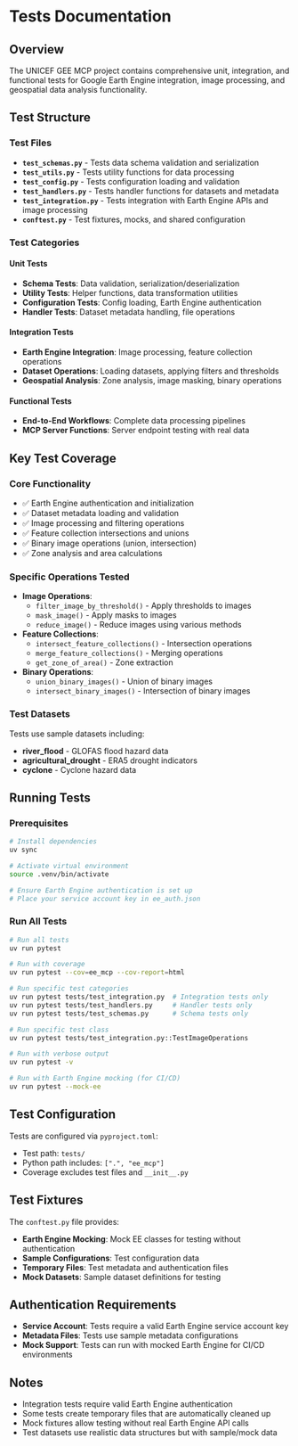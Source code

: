 # Tests Documentation

## Overview

The UNICEF GEE MCP project contains comprehensive unit, integration, and functional tests for Google Earth Engine integration, image processing, and geospatial data analysis functionality.

## Test Structure

### Test Files

- **`test_schemas.py`** - Tests data schema validation and serialization
- **`test_utils.py`** - Tests utility functions for data processing
- **`test_config.py`** - Tests configuration loading and validation
- **`test_handlers.py`** - Tests handler functions for datasets and metadata
- **`test_integration.py`** - Tests integration with Earth Engine APIs and image processing
- **`conftest.py`** - Test fixtures, mocks, and shared configuration

### Test Categories

#### Unit Tests

- **Schema Tests**: Data validation, serialization/deserialization
- **Utility Tests**: Helper functions, data transformation utilities
- **Configuration Tests**: Config loading, Earth Engine authentication
- **Handler Tests**: Dataset metadata handling, file operations

#### Integration Tests

- **Earth Engine Integration**: Image processing, feature collection operations
- **Dataset Operations**: Loading datasets, applying filters and thresholds
- **Geospatial Analysis**: Zone analysis, image masking, binary operations

#### Functional Tests

- **End-to-End Workflows**: Complete data processing pipelines
- **MCP Server Functions**: Server endpoint testing with real data

## Key Test Coverage

### Core Functionality

- ✅ Earth Engine authentication and initialization
- ✅ Dataset metadata loading and validation
- ✅ Image processing and filtering operations
- ✅ Feature collection intersections and unions
- ✅ Binary image operations (union, intersection)
- ✅ Zone analysis and area calculations

### Specific Operations Tested

- **Image Operations**:
  - `filter_image_by_threshold()` - Apply thresholds to images
  - `mask_image()` - Apply masks to images
  - `reduce_image()` - Reduce images using various methods
- **Feature Collections**:
  - `intersect_feature_collections()` - Intersection operations
  - `merge_feature_collections()` - Merging operations
  - `get_zone_of_area()` - Zone extraction
- **Binary Operations**:
  - `union_binary_images()` - Union of binary images
  - `intersect_binary_images()` - Intersection of binary images

### Test Datasets

Tests use sample datasets including:

- **river_flood** - GLOFAS flood hazard data
- **agricultural_drought** - ERA5 drought indicators
- **cyclone** - Cyclone hazard data

## Running Tests

### Prerequisites

```bash
# Install dependencies
uv sync

# Activate virtual environment
source .venv/bin/activate

# Ensure Earth Engine authentication is set up
# Place your service account key in ee_auth.json
```

### Run All Tests

```bash
# Run all tests
uv run pytest

# Run with coverage
uv run pytest --cov=ee_mcp --cov-report=html

# Run specific test categories
uv run pytest tests/test_integration.py  # Integration tests only
uv run pytest tests/test_handlers.py     # Handler tests only
uv run pytest tests/test_schemas.py      # Schema tests only

# Run specific test class
uv run pytest tests/test_integration.py::TestImageOperations

# Run with verbose output
uv run pytest -v

# Run with Earth Engine mocking (for CI/CD)
uv run pytest --mock-ee
```

## Test Configuration

Tests are configured via `pyproject.toml`:

- Test path: `tests/`
- Python path includes: `[".", "ee_mcp"]`
- Coverage excludes test files and `__init__.py`

## Test Fixtures

The `conftest.py` file provides:

- **Earth Engine Mocking**: Mock EE classes for testing without authentication
- **Sample Configurations**: Test configuration data
- **Temporary Files**: Test metadata and authentication files
- **Mock Datasets**: Sample dataset definitions for testing

## Authentication Requirements

- **Service Account**: Tests require a valid Earth Engine service account key
- **Metadata Files**: Tests use sample metadata configurations
- **Mock Support**: Tests can run with mocked Earth Engine for CI/CD environments

## Notes

- Integration tests require valid Earth Engine authentication
- Some tests create temporary files that are automatically cleaned up
- Mock fixtures allow testing without real Earth Engine API calls
- Test datasets use realistic data structures but with sample/mock data
